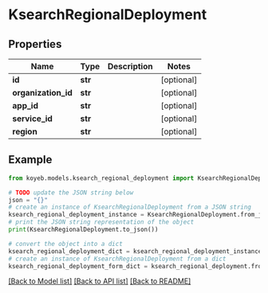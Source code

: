 # KsearchRegionalDeployment


## Properties

Name | Type | Description | Notes
------------ | ------------- | ------------- | -------------
**id** | **str** |  | [optional] 
**organization_id** | **str** |  | [optional] 
**app_id** | **str** |  | [optional] 
**service_id** | **str** |  | [optional] 
**region** | **str** |  | [optional] 

## Example

```python
from koyeb.models.ksearch_regional_deployment import KsearchRegionalDeployment

# TODO update the JSON string below
json = "{}"
# create an instance of KsearchRegionalDeployment from a JSON string
ksearch_regional_deployment_instance = KsearchRegionalDeployment.from_json(json)
# print the JSON string representation of the object
print(KsearchRegionalDeployment.to_json())

# convert the object into a dict
ksearch_regional_deployment_dict = ksearch_regional_deployment_instance.to_dict()
# create an instance of KsearchRegionalDeployment from a dict
ksearch_regional_deployment_form_dict = ksearch_regional_deployment.from_dict(ksearch_regional_deployment_dict)
```
[[Back to Model list]](../README.md#documentation-for-models) [[Back to API list]](../README.md#documentation-for-api-endpoints) [[Back to README]](../README.md)


